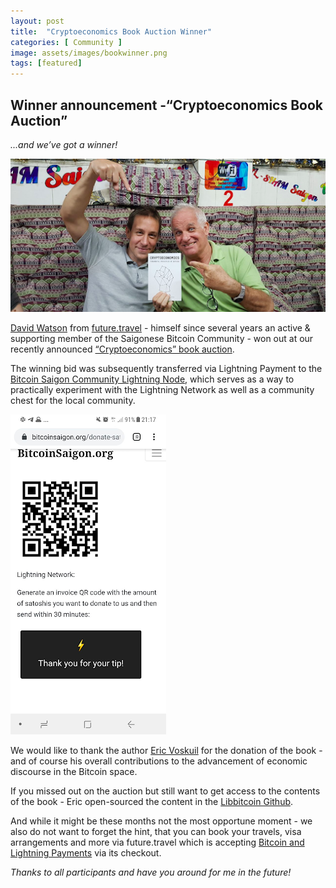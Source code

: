 ```yaml
---
layout: post
title:  "Cryptoeconomics Book Auction Winner"
categories: [ Community ]
image: assets/images/bookwinner.png
tags: [featured]
---
```

## Winner announcement -“Cryptoeconomics Book Auction”


*...and we’ve got a winner!*


![Dominik Weil (left) celebrating with book auction winner Dave Watson at the most recent weekly Bitcoin meetup](../assets/images/bookwinner.png)


[David Watson](https://twitter.com/watson_ita) from [future.travel](http://future.travel) - himself since several years an active & supporting member of the Saigonese Bitcoin Community - won out at our recently announced [“Cryptoeconomics” book auction](https://bitcoinsaigon.org/cryptoecon-book-auction/").


The winning bid was subsequently transferred via Lightning Payment to the [Bitcoin Saigon Community Lightning Node](https://bitcoinsaigon.org/donate-satoshis), which serves as a way to practically experiment with the Lightning Network as well as a community chest for the local community.


![Fast & easy Lightning donations; made possible by Neutronpay](../assets/images/lntip.png)


We would like to thank the author [Eric Voskuil](http://www.twitter.com/evoskuil) for the donation of the book - and of course his overall contributions to the advancement of economic discourse in the Bitcoin space.


If you missed out on the auction but still want to get access to the contents of the book - Eric open-sourced the content in the [Libbitcoin Github](https://github.com/libbitcoin/libbitcoin-system/wiki/Cryptoeconomics).


And while it might be these months not the most opportune moment - we also do not want to forget the hint, that you can book your travels, visa arrangements and more via future.travel which is accepting [Bitcoin and Lightning Payments](https://future.travel/faq/detail/43/how-can-i-pay-with-bitcoin-on-future-travel) via its checkout.


*Thanks to all participants and have you around for me in the future!*
